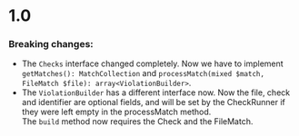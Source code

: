 # 1.0

### Breaking changes:

- The `Checks` interface changed completely. Now we have to implement `getMatches(): MatchCollection` and `processMatch(mixed $match, FileMatch $file): array<ViolationBuilder>`.
- The `ViolationBuilder` has a different interface now. Now the file, check and identifier are optional fields, and will be set by the CheckRunner if they were left empty in the processMatch method. </br>
The `build` method now requires the Check and the FileMatch.
